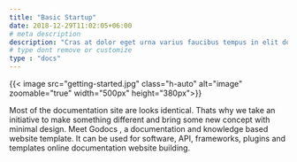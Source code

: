 ```yaml
---
title: "Basic Startup"
date: 2018-12-29T11:02:05+06:00
# meta description
description: "Cras at dolor eget urna varius faucibus tempus in elit dolor sit amet."
# type dont remove or customize
type : "docs"
---
```


{{< image src="getting-started.jpg" class="h-auto" alt="image" zoomable="true" width="500px" height="380px">}}

Most of the documentation site are looks identical. Thats why we take an initiative to make something different and bring some new concept with minimal design. Meet Godocs , a documentation and knowledge based website template. It can be used for software, API, frameworks, plugins and templates online documentation website building.